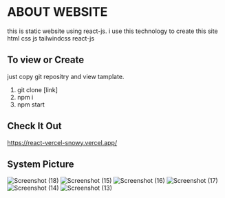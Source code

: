 # ABOUT WEBSITE
this is static website using react-js. i use this technology to create this site html css js tailwindcss react-js

## To view or Create
just copy git repositry and view tamplate.

1) git clone [link]
2) npm i
3) npm start

## Check It Out
https://react-vercel-snowy.vercel.app/

## System Picture
![Screenshot (18)](https://github.com/imdesai00/react-vercel/assets/115632510/2809476c-51ee-481f-b8c9-2fd3974a3252)
![Screenshot (15)](https://github.com/imdesai00/react-vercel/assets/115632510/2fc5848f-4cda-40f9-a106-52fc46aedfce)
![Screenshot (16)](https://github.com/imdesai00/react-vercel/assets/115632510/ee02bf66-3e2d-4679-bc16-e28e86387ef6)
![Screenshot (17)](https://github.com/imdesai00/react-vercel/assets/115632510/e347e08e-3b62-4ff7-8f06-963087309d46)
![Screenshot (14)](https://github.com/imdesai00/react-vercel/assets/115632510/ad359ec2-bbf9-4b71-947f-fcecbe998894)
![Screenshot (13)](https://github.com/imdesai00/react-vercel/assets/115632510/450e27ce-fdce-4984-ae99-0e80dd4b7de2)
